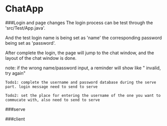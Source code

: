# ChatApp

###Login and page changes
The login process can be test through the 'src/Test/App.java'.

And the test login name is being set as 'name' the corresponding password being set as 'password'.

After complete the login, the page will jump to the chat window, and the layout of the chat window is done.

note: if the wrong name/password input, a reminder will show like " invalid, try again"

```Todo1: complete the username and password database during the serve part. login message need to send to serve```

```Todo2: set the place for entering the username of the one you want to commucate with, also need to send to serve```

###serve

###client
